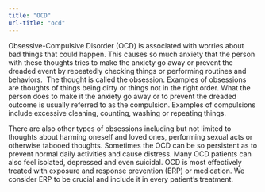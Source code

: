 ```yaml
---
title: "OCD"
url-title: "ocd"
---
```


Obsessive-Compulsive Disorder (OCD) is associated with worries about bad things that could happen. This causes so much anxiety that the person with these thoughts tries to make the anxiety go away or prevent the dreaded event by repeatedly checking things or performing routines and behaviors.
​
The thought is called the obsession. Examples of obsessions are thoughts of things being dirty or things not in the right order. What the person does to make it the anxiety go away or to prevent the dreaded outcome is usually referred to as the compulsion. Examples of compulsions include excessive cleaning, counting, washing or repeating things.
 
There are also other types of obsessions including but not limited to thoughts about harming oneself and loved ones, performing sexual acts or otherwise tabooed thoughts. Sometimes the OCD can be so persistent as to prevent normal daily activities and cause distress. Many OCD patients can also feel isolated, depressed and even suicidal. OCD is most effectively treated with exposure and response prevention (ERP) or medication. We consider ERP to be crucial and include it in every patient’s treatment.